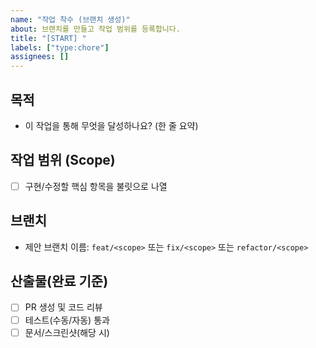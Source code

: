 ```yaml
---
name: "작업 착수 (브랜치 생성)"
about: 브랜치를 만들고 작업 범위를 등록합니다.
title: "[START] "
labels: ["type:chore"]
assignees: []
---
```


## 목적

- 이 작업을 통해 무엇을 달성하나요? (한 줄 요약)

## 작업 범위 (Scope)

- [ ] 구현/수정할 핵심 항목을 불릿으로 나열

## 브랜치

- 제안 브랜치 이름: `feat/<scope>` 또는 `fix/<scope>` 또는 `refactor/<scope>`

## 산출물(완료 기준)

- [ ] PR 생성 및 코드 리뷰
- [ ] 테스트(수동/자동) 통과
- [ ] 문서/스크린샷(해당 시)
